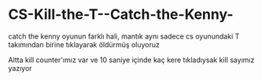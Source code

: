 # CS-Kill-the-T--Catch-the-Kenny-
catch the kenny oyunun farklı hali, mantık aynı sadece cs oyunundaki T takımından birine tıklayarak öldürmüş oluyoruz

Altta kill counter'ımız var ve 10 saniye içinde kaç kere tıkladıysak kill sayımız yazıyor
